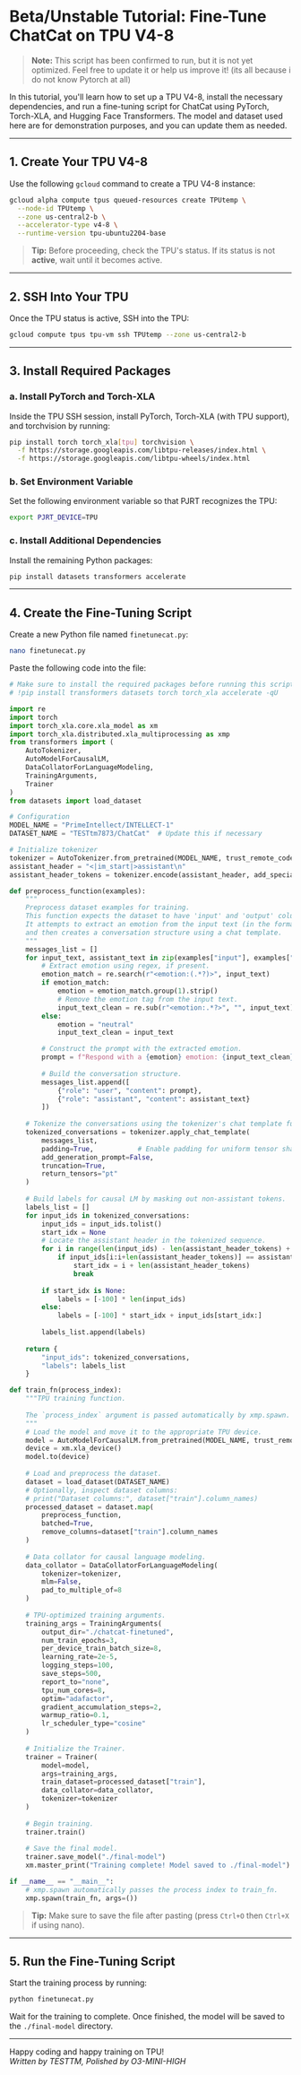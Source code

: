 
# Beta/Unstable Tutorial: Fine-Tune ChatCat on TPU V4-8

> **Note:** This script has been confirmed to run, but it is not yet optimized. Feel free to update it or help us improve it! (its all because i do not know Pytorch at all)

In this tutorial, you'll learn how to set up a TPU V4-8, install the necessary dependencies, and run a fine-tuning script for ChatCat using PyTorch, Torch-XLA, and Hugging Face Transformers. The model and dataset used here are for demonstration purposes, and you can update them as needed.

---

## 1. Create Your TPU V4-8

Use the following `gcloud` command to create a TPU V4-8 instance:

```bash
gcloud alpha compute tpus queued-resources create TPUtemp \
  --node-id TPUtemp \
  --zone us-central2-b \
  --accelerator-type v4-8 \
  --runtime-version tpu-ubuntu2204-base
```

> **Tip:** Before proceeding, check the TPU's status. If its status is not **active**, wait until it becomes active.

---

## 2. SSH Into Your TPU

Once the TPU status is active, SSH into the TPU:

```bash
gcloud compute tpus tpu-vm ssh TPUtemp --zone us-central2-b
```

---

## 3. Install Required Packages

### a. Install PyTorch and Torch-XLA

Inside the TPU SSH session, install PyTorch, Torch-XLA (with TPU support), and torchvision by running:

```bash
pip install torch torch_xla[tpu] torchvision \
  -f https://storage.googleapis.com/libtpu-releases/index.html \
  -f https://storage.googleapis.com/libtpu-wheels/index.html
```

### b. Set Environment Variable

Set the following environment variable so that PJRT recognizes the TPU:

```bash
export PJRT_DEVICE=TPU
```

### c. Install Additional Dependencies

Install the remaining Python packages:

```bash
pip install datasets transformers accelerate
```

---

## 4. Create the Fine-Tuning Script

Create a new Python file named `finetunecat.py`:

```bash
nano finetunecat.py
```

Paste the following code into the file:

```python
# Make sure to install the required packages before running this script:
# !pip install transformers datasets torch torch_xla accelerate -qU

import re
import torch
import torch_xla.core.xla_model as xm
import torch_xla.distributed.xla_multiprocessing as xmp
from transformers import (
    AutoTokenizer,
    AutoModelForCausalLM,
    DataCollatorForLanguageModeling,
    TrainingArguments,
    Trainer
)
from datasets import load_dataset

# Configuration
MODEL_NAME = "PrimeIntellect/INTELLECT-1"
DATASET_NAME = "TESTtm7873/ChatCat"  # Update this if necessary

# Initialize tokenizer
tokenizer = AutoTokenizer.from_pretrained(MODEL_NAME, trust_remote_code=True)
assistant_header = "<|im_start|>assistant\n"
assistant_header_tokens = tokenizer.encode(assistant_header, add_special_tokens=False)

def preprocess_function(examples):
    """
    Preprocess dataset examples for training.
    This function expects the dataset to have 'input' and 'output' columns.
    It attempts to extract an emotion from the input text (in the format `<emotion:...>`)
    and then creates a conversation structure using a chat template.
    """
    messages_list = []
    for input_text, assistant_text in zip(examples["input"], examples["output"]):
        # Extract emotion using regex, if present.
        emotion_match = re.search(r"<emotion:(.*?)>", input_text)
        if emotion_match:
            emotion = emotion_match.group(1).strip()
            # Remove the emotion tag from the input text.
            input_text_clean = re.sub(r"<emotion:.*?>", "", input_text).strip()
        else:
            emotion = "neutral"
            input_text_clean = input_text

        # Construct the prompt with the extracted emotion.
        prompt = f"Respond with a {emotion} emotion: {input_text_clean}"
        
        # Build the conversation structure.
        messages_list.append([
            {"role": "user", "content": prompt},
            {"role": "assistant", "content": assistant_text}
        ])
    
    # Tokenize the conversations using the tokenizer's chat template function.
    tokenized_conversations = tokenizer.apply_chat_template(
        messages_list,
        padding=True,           # Enable padding for uniform tensor shapes.
        add_generation_prompt=False,
        truncation=True,
        return_tensors="pt"
    )
    
    # Build labels for causal LM by masking out non-assistant tokens.
    labels_list = []
    for input_ids in tokenized_conversations:
        input_ids = input_ids.tolist()
        start_idx = None
        # Locate the assistant header in the tokenized sequence.
        for i in range(len(input_ids) - len(assistant_header_tokens) + 1):
            if input_ids[i:i+len(assistant_header_tokens)] == assistant_header_tokens:
                start_idx = i + len(assistant_header_tokens)
                break
        
        if start_idx is None:
            labels = [-100] * len(input_ids)
        else:
            labels = [-100] * start_idx + input_ids[start_idx:]
        
        labels_list.append(labels)
    
    return {
        "input_ids": tokenized_conversations,
        "labels": labels_list
    }

def train_fn(process_index):
    """TPU training function.
    
    The `process_index` argument is passed automatically by xmp.spawn.
    """
    # Load the model and move it to the appropriate TPU device.
    model = AutoModelForCausalLM.from_pretrained(MODEL_NAME, trust_remote_code=True)
    device = xm.xla_device()
    model.to(device)
    
    # Load and preprocess the dataset.
    dataset = load_dataset(DATASET_NAME)
    # Optionally, inspect dataset columns:
    # print("Dataset columns:", dataset["train"].column_names)
    processed_dataset = dataset.map(
        preprocess_function,
        batched=True,
        remove_columns=dataset["train"].column_names
    )
    
    # Data collator for causal language modeling.
    data_collator = DataCollatorForLanguageModeling(
        tokenizer=tokenizer,
        mlm=False,
        pad_to_multiple_of=8
    )
    
    # TPU-optimized training arguments.
    training_args = TrainingArguments(
        output_dir="./chatcat-finetuned",
        num_train_epochs=3,
        per_device_train_batch_size=8,
        learning_rate=2e-5,
        logging_steps=100,
        save_steps=500,
        report_to="none",
        tpu_num_cores=8,
        optim="adafactor",
        gradient_accumulation_steps=2,
        warmup_ratio=0.1,
        lr_scheduler_type="cosine"
    )
    
    # Initialize the Trainer.
    trainer = Trainer(
        model=model,
        args=training_args,
        train_dataset=processed_dataset["train"],
        data_collator=data_collator,
        tokenizer=tokenizer
    )
    
    # Begin training.
    trainer.train()
    
    # Save the final model.
    trainer.save_model("./final-model")
    xm.master_print("Training complete! Model saved to ./final-model")

if __name__ == "__main__":
    # xmp.spawn automatically passes the process index to train_fn.
    xmp.spawn(train_fn, args=())
```

> **Tip:** Make sure to save the file after pasting (press `Ctrl+O` then `Ctrl+X` if using nano).

---

## 5. Run the Fine-Tuning Script

Start the training process by running:

```bash
python finetunecat.py
```

Wait for the training to complete. Once finished, the model will be saved to the `./final-model` directory.

---

Happy coding and happy training on TPU!  
*Written by TESTTM, Polished by O3-MINI-HIGH*
